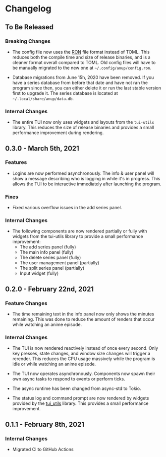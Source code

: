# Changelog

## To Be Released

### Breaking Changes

* The config file now uses the [RON](https://github.com/ron-rs/ron) file format instead of TOML. This reduces both the compile time and size of release binaries, and is a cleaner format overall compared to TOML. Old config files will have to be manually migrated to the new one at `~/.config/anup/config.ron`.

* Database migrations from June 15h, 2020 have been removed. If you have a series database from before that date and have not ran the program since then, you can either delete it or run the last stable version first to upgrade it.
  The series database is located at `~/.local/share/anup/data.db`.

### Internal Changes

* The entire TUI now only uses widgets and layouts from the `tui-utils` library. This reduces the size of release binaries and provides a small performance improvement during rendering.

## 0.3.0 - March 5th, 2021

### Features

* Logins are now performed asynchronously. The info & user panel will show a message describing who is logging in while it's in progress. This allows the TUI to be interactive immediately after launching the program.

### Fixes

* Fixed various overflow issues in the add series panel.

### Internal Changes

* The following components are now rendered partially or fully with widgets from the tui-utils library to provide a small performance improvement:
    * The add series panel (fully)
    * The main info panel (fully)
    * The delete series panel (fully)
    * The user management panel (partially)
    * The split series panel (partially)
    * Input widget (fully)

## 0.2.0 - February 22nd, 2021

### Feature Changes

* The time remaining text in the info panel now only shows the minutes remaining. This was done to reduce the amount of renders that occur while watching an anime episode.

### Internal Changes

* The TUI is now rendered reactively instead of once every second. Only key presses, state changes, and window size changes will trigger a rerender. This reduces the CPU usage massively while the program is idle or while watching an anime episode.

* The TUI now operates asynchronously. Components now spawn their own async tasks to respond to events or perform ticks.

* The async runtime has been changed from async-std to Tokio.

* The status log and command prompt are now rendered by widgets provided by the [tui_utils](https://github.com/Acizza/tui-utils) library. This provides a small performance improvement.

## 0.1.1 - February 8th, 2021

### Internal Changes

* Migrated CI to GitHub Actions